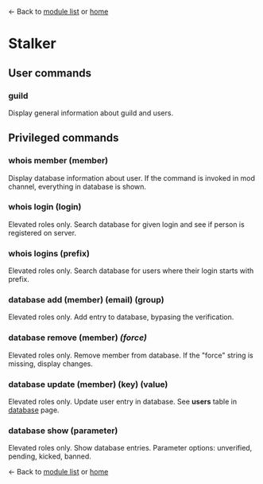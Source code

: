 ← Back to [module list](index.md) or [home](../index.md)

# Stalker

## User commands

### guild

Display general information about guild and users.

## Privileged commands

### whois member (member)

Display database information about user. If the command is invoked in mod channel, everything in database is shown.

### whois login (login)

Elevated roles only. Search database for given login and see if person is registered on server.

### whois logins (prefix)

Elevated roles only. Search database for users where their login starts with prefix.

### database add (member) (email) (group)

Elevated roles only. Add entry to database, bypasing the verification.

### database remove (member) _(force)_

Elevated roles only. Remove member from database. If the "force" string is missing, display changes.

### database update (member) (key) (value)

Elevated roles only. Update user entry in database. See **users** table in  [database](../database.md) page.

### database show (parameter)

Elevated roles only. Show database entries. Parameter options: unverified, pending, kicked, banned.



← Back to [module list](index.md) or [home](../index.md)
